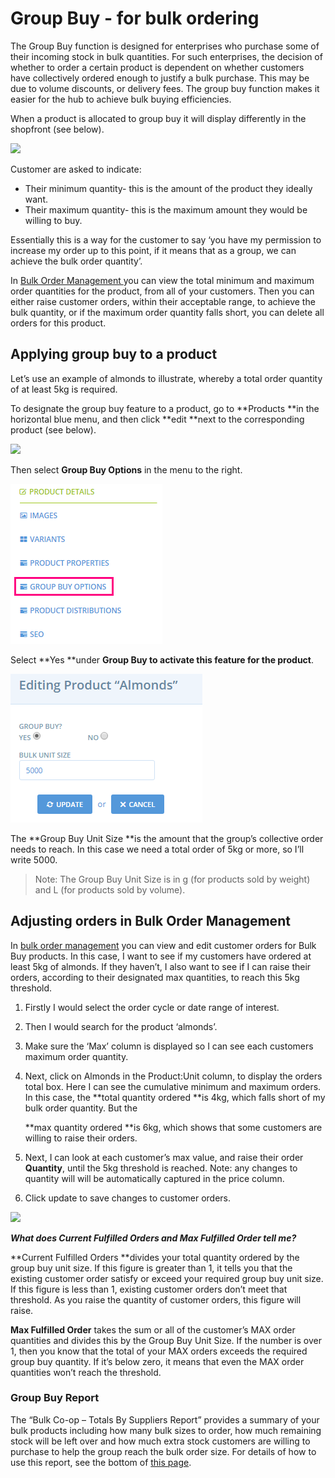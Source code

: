 # Group Buy - for bulk ordering

The Group Buy function is designed for enterprises who purchase some of their incoming stock in bulk quantities. For such enterprises, the decision of whether to order a certain product is dependent on whether customers have collectively ordered enough to justify a bulk purchase. This may be due to volume discounts, or delivery fees. The group buy function makes it easier for the hub to achieve bulk buying efficiencies.

When a product is allocated to group buy it will display differently in the shopfront \(see below\).

![](https://openfoodnetwork.org/wp-content/uploads/2015/06/Group-Buy.png)

Customer are asked to indicate:

* Their minimum quantity- this is the amount of the product they ideally want.
* Their maximum quantity- this is the maximum amount they would be willing to buy.

Essentially this is a way for the customer to say ‘you have my permission to increase my order up to this point, if it means that as a group, we can achieve the bulk order quantity’.

In [Bulk Order Management ](../orders/)you can view the total minimum and maximum order quantities for the product, from all of your customers. Then you can either raise customer orders, within their acceptable range, to achieve the bulk quantity, or if the maximum order quantity falls short, you can delete all orders for this product.

## Applying group buy to a product

Let’s use an example of almonds to illustrate, whereby a total order quantity of at least 5kg is required.

To designate the group buy feature to a product, go to **Products **in the horizontal blue menu, and then click **edit **next to the corresponding product \(see below\).

![](https://openfoodnetwork.org/wp-content/uploads/2015/06/Edit-almonds.png)

Then select **Group Buy Options** in the menu to the right.

![](../../.gitbook/assets/group-buy.png)

Select **Yes **under **Group Buy to activate this feature for the product**.

![](../../.gitbook/assets/almonds-group-buy.png)

The **Group Buy Unit Size **is the amount that the group’s collective order needs to reach. In this case we need a total order of 5kg or more, so I’ll write 5000.

> Note: The Group Buy Unit Size is in g \(for products sold by weight\) and L \(for products sold by volume\).

## Adjusting orders in Bulk Order Management

In [bulk order management](../orders/) you can view and edit customer orders for Bulk Buy products. In this case, I want to see if my customers have ordered at least 5kg of almonds. If they haven’t, I also want to see if I can raise their orders, according to their designated max quantities, to reach this 5kg threshold.

1. Firstly I would select the order cycle or date range of interest.
2. Then I would search for the product ‘almonds’.
3. Make sure the ‘Max’ column is displayed so I can see each customers maximum order quantity.
4. Next, click on Almonds in the Product:Unit column, to display the orders total box. Here I can see the cumulative minimum and maximum orders. In this case, the **total quantity ordered **is 4kg, which falls short of my bulk order quantity. But the

   **max quantity ordered **is 6kg, which shows that some customers are willing to raise their orders.

5. Next, I can look at each customer’s max value, and raise their order **Quantity**, until the 5kg threshold is reached. Note: any changes to quantity will will be automatically captured in the price column.
6. Click update to save changes to customer orders.

![](https://openfoodnetwork.org/wp-content/uploads/2015/06/BOM-almonds.png)

_**What does Current Fulfilled Orders and Max Fulfilled Order tell me?**_

**Current Fulfilled Orders **divides your total quantity ordered by the group buy unit size. If this figure is greater than 1, it tells you that the existing customer order satisfy or exceed your required group buy unit size. If this figure is less than 1, existing customer orders don’t meet that threshold. As you raise the quantity of customer orders, this figure will raise.

**Max Fulfilled Order** takes the sum or all of the customer’s MAX order quantities and divides this by the Group Buy Unit Size. If the number is over 1, then you know that the total of your MAX orders exceeds the required group buy quantity. If it’s below zero, it means that even the MAX order quantities won’t reach the threshold.

### Group Buy Report

The “Bulk Co-op – Totals By Suppliers Report” provides a summary of your bulk products including how many bulk sizes to order, how much remaining stock will be left over and how much extra stock customers are willing to purchase to help the group reach the bulk order size. For details of how to use this report, see the bottom of [this page](../../basic-features/reports.md).

